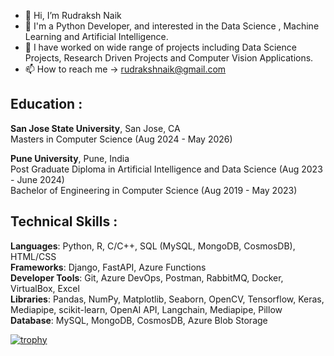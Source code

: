 - 👋 Hi, I’m Rudraksh Naik
- 👀 I'm a Python Developer, and interested in the Data Science , Machine Learning and Artificial Intelligence.
- 🌱 I have worked on wide range of projects including Data Science Projects, Research Driven Projects and Computer Vision Applications.
- 📫 How to reach me -> rudrakshnaik@gmail.com

## Education :

**San Jose State University**, San Jose, CA \
Masters in Computer Science (Aug 2024 - May 2026)

**Pune University**, Pune, India \
Post Graduate Diploma in Artificial Intelligence and Data Science (Aug 2023 - June 2024) \
Bachelor of Engineering in Computer Science (Aug 2019 - May 2023)

## Technical Skills : 
  **Languages**: Python, R, C/C++, SQL (MySQL, MongoDB, CosmosDB), HTML/CSS \
  **Frameworks**: Django, FastAPI, Azure Functions \
  **Developer Tools**: Git, Azure DevOps, Postman, RabbitMQ, Docker, VirtualBox, Excel \
  **Libraries**: Pandas, NumPy, Matplotlib, Seaborn, OpenCV, Tensorflow, Keras, Mediapipe, scikit-learn, OpenAI API, Langchain, Mediapipe, Pillow \
  **Database**: MySQL, MongoDB, CosmosDB, Azure Blob Storage




[![trophy](https://github-profile-trophy.vercel.app/?username=rud-rax)](https://github.com/ryo-ma/github-profile-trophy)

<!---
rud-rax/rud-rax is a ✨ special ✨ repository because its `README.md` (this file) appears on your GitHub profile.
You can click the Preview link to take a look at your changes.
--->
